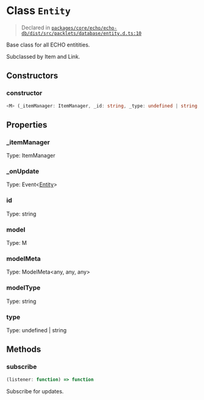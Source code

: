 # Class `Entity`
> Declared in [`packages/core/echo/echo-db/dist/src/packlets/database/entity.d.ts:10`]()


Base class for all ECHO entitities.

Subclassed by Item and Link.

## Constructors
### constructor
```ts
<M> (_itemManager: ItemManager, _id: string, _type: undefined | string, stateManager: StateManager<NonNullable<M>>) => [Entity](/api/@dxos/client/classes/Entity)<M>
```

## Properties
### _itemManager 
Type: ItemManager
### _onUpdate 
Type: Event<[Entity](/api/@dxos/client/classes/Entity)<any>>
### id
Type: string
### model
Type: M
### modelMeta
Type: ModelMeta<any, any, any>
### modelType
Type: string
### type
Type: undefined | string

## Methods
### subscribe
```ts
(listener: function) => function
```
Subscribe for updates.
